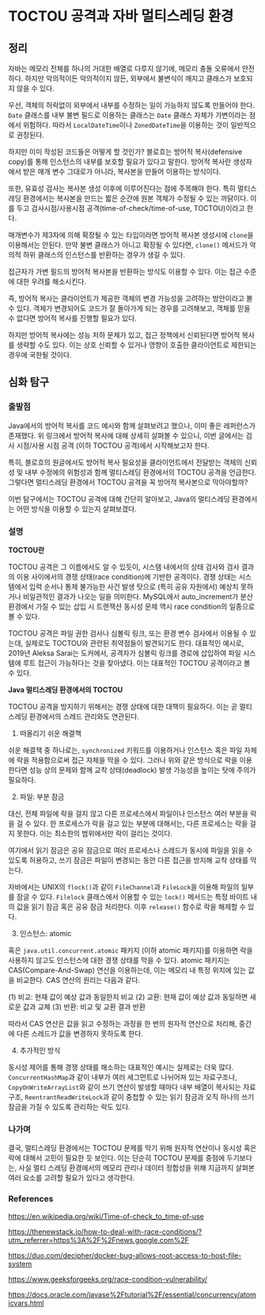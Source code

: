 # TOCTOU 공격과 자바 멀티스레딩 환경

## 정리

자바는 메모리 전체를 하나의 거대한 배열로 다루지 않기에, 메모리 충돌 오류에서 안전하다. 하지만 악의적이든 악의적이지 않든, 외부에서 불변식이 깨지고 클래스가 보호되지 않을 수 있다.

우선, 객체의 허락없이 외부에서 내부를 수정하는 일이 가능하지 않도록 만들어야 한다. `Date` 클래스를 내부 불변 필드로 이용하는 클래스는 `Date` 클래스 자체가 가변이라는 점에서 위험하다. 따라서 `LocalDateTime`이나 `ZonedDateTime`을 이용하는 것이 일반적으로 권장된다.

하지만 이미 작성된 코드들은 어떻게 할 것인가? 블로흐는 방어적 복사(defensive copy)를 통해 인스턴스의 내부를 보호할 필요가 있다고 말한다. 방어적 복사란 생성자에서 받은 매개 변수 그대로가 아니라, 복사본을 만들어 이용하는 방식이다.

또한, 유효성 검사는 복사본 생성 이후에 이루어진다는 점에 주목해야 한다. 특히 멀티스레딩 환경에서는 복사본을 만드는 짧은 순간에 원본 객체가 수정될 수 있는 까닭이다. 이를 두고 검사시점/사용시점 공격(time-of-check/time-of-use, TOCTOU)이라고 한다.

매개변수가 제3자에 의해 확장될 수 있는 타입이라면 방어적 복사본 생성시에 `clone`을 이용해서는 안된다. 만약 불변 클래스가 아니고 확장될 수 있다면, `clone()` 메서드가 악의적 하위 클래스의 인스턴스를 반환하는 경우가 생길 수 있다.

접근자가 가변 필드의 방어적 복사본을 반환하는 방식도 이용할 수 있다. 이는 접근 수준에 대한 우려를 해소시킨다.

즉, 방어적 복사는 클라이언트가 제공한 객체의 변경 가능성을 고려하는 방안이라고 볼 수 있다. 객체가 변경되어도 코드가 잘 돌아가게 되는 경우를 고려해보고, 객체를 믿을 수 없다면 방어적 복사를 진행할 필요가 있다.

하지만 방어적 복사에는 성능 저하 문제가 있고, 접근 정책에서 신뢰된다면 방어적 복사를 생략할 수도 있다. 이는 상호 신뢰할 수 있거나 영향이 호출한 클라이언트로 제한되는 경우에 국한될 것이다.

## 심화 탐구

### 출발점

Java에서의 방어적 복사를 코드 예시와 함께 살펴보려고 했으나, 이미 좋은 레퍼런스가 존재했다. 위 링크에서 방어적 복사에 대해 상세히 살펴볼 수 있으니, 이번 글에서는 검사 시점/사용 시점 공격 (이하 TOCTOU 공격)에서 시작해보고자 한다.

특히, 블로흐의 원글에서도 방어적 복사 필요성을 클라이언트에서 전달받는 객체의 신뢰성 및 내부 수정에의 위험성과 함께 멀티스레딩 환경에서의 TOCTOU 공격을 언급한다. 그렇다면 멀티스레딩 환경에서 TOCTOU 공격을 꼭 방어적 복사본으로 막아야할까?

이번 탐구에서는 TOCTOU 공격에 대해 간단히 알아보고, Java의 멀티스레딩 환경에서는 어떤 방식을 이용할 수 있는지 살펴보겠다.

### 설명

**TOCTOU란**

TOCTOU 공격은 그 이름에서도 알 수 있듯이, 시스템 내에서의 상태 검사와 검사 결과의 이용 사이에서의 경쟁 상태(race condition)에 기반한 공격이다. 경쟁 상태는 시스템에서 입력 순서나 통제 불가능한 사건 발생 탓으로 (특히 공유 자원에서) 예상치 못하거나 비일관적인 결과가 나오는 일을 의미한다. MySQL에서 auto_increment가 분산 환경에서 가질 수 있는 삽입 시 트랜잭션 동시성 문제 역시 race condition의 일종으로 볼 수 있다.

TOCTOU 공격은 파일 권한 검사나 심볼릭 링크, 또는 환경 변수 검사에서 이용될 수 있는데, 실제로도 TOCTOU와 관련된 취약점들이 발견되기도 한다. 대표적인 예시로, 2019년 Aleksa Sarai는 도커에서, 공격자가 심볼릭 링크를 경로에 삽입하여 파일 시스템에 루트 접근이 가능하다는 것을 찾아냈다. 이는 대표적인 TOCTOU 공격이라고 볼 수 있다.

**Java 멀티스레딩 환경에서의 TOCTOU**

TOCTOU 공격을 방지하기 위해서는 경쟁 상태에 대한 대책이 필요하다. 이는 곧 멀티스레딩 환경에서의 스레드 관리와도 연관된다.

1. 떠올리기 쉬운 해결책

쉬운 해결책 중 하나로는, `synchronized` 키워드를 이용하거나 인스턴스 혹은 파일 자체에 락을 적용함으로써 접근 자체을 막을 수 있다. 그러나 위와 같은 방식으로 락을 이용한다면 성능 상의 문제와 함께 교착 상태(deadlock) 발생 가능성을 높이는 탓에 주의가 필요하다.

2. 파일: 부분 잠금

대신, 전체 파일에 락을 걸지 않고 다른 프로세스에서 파일이나 인스턴스 여러 부분을 락을 걸 수 있다. 한 프로세스가 락을 걸고 있는 부분에 대해서는, 다른 프로세스는 락을 걸지 못한다. 이는 최소한의 범위에서만 락이 걸리는 것이다.

여기에서 읽기 잠금은 공유 잠금으로 여러 프로세스나 스레드가 동시에 파일을 읽을 수 있도록 허용하고, 쓰기 잠금은 파일이 변경되는 동안 다른 접근을 방지해 교착 상태를 막는다.

자바에서는 UNIX의 `flock()`과 같이 `FileChannel`과 `FileLock`을 이용해 파일의 일부를 잠글 수 있다. `Filelock` 클래스에서 이용할 수 있는 `lock()` 메서드는 특정 바이트 내의 값을 읽기 잠금 혹은 공유 잠금 처리한다. 이후 `release()` 함수로 락을 해제할 수 있다.

3. 인스턴스: atomic

혹은 `java.util.concurrent.atomic` 패키지 (이하 atomic 패키지)를 이용하면 락을 사용하지 않고도 인스턴스에 대한 경쟁 상태를 막을 수 있다. atomic 패키지는 CAS(Compare-And-Swap) 연산을 이용하는데, 이는 메모리 내 특정 위치에 있는 값을 비교한다. CAS 연산의 원리는 다음과 같다.

(1) 비교: 현재 값이 예상 값과 동일한지 비교
(2) 교환: 현재 값이 예상 값과 동일하면 새로운 값과 교체
(3) 반환: 비교 및 교환 결과 반환

따라서 CAS 연산은 값을 읽고 수정하는 과정을 한 번의 원자적 연산으로 처리해, 중간에 다른 스레드가 값을 변경하지 못하도록 한다.

4. 추가적인 방식

동시성 제어를 통해 경쟁 상태를 해소하는 대표적인 예시는 실제로는 더욱 많다. `ConcurrentHashMap`과 같이 내부가 여러 세그먼트로 나뉘어져 있는 자료구조나, `CopyOnWriteArrayList`와 같이 쓰기 연산이 발생할 때마다 내부 배열이 복사되는 자료구조, `ReentrantReadWriteLock`과 같이 중첩할 수 있는 읽기 잠금과 오직 하나의 쓰기 잠금을 가질 수 있도록 관리하는 락도 있다.

### 나가며

결국, 멀티스레딩 환경에서는 TOCTOU 문제를 막기 위해 원자적 연산이나 동시성 혹은 락에 대해서 고민이 필요한 듯 보인다. 이는 단순히 TOCTOU 문제를 중점에 두기보다는, 사실 멀티 스레딩 환경에서의 메모리 관리나 데이터 정합성을 위해 지금까지 살펴본 여러 요소를 고려할 필요가 있다고 생각한다.

### References

https://en.wikipedia.org/wiki/Time-of-check_to_time-of-use

https://thenewstack.io/how-to-deal-with-race-conditions/?utm_referrer=https%3A%2F%2Fnews.google.com%2F

https://duo.com/decipher/docker-bug-allows-root-access-to-host-file-system

https://www.geeksforgeeks.org/race-condition-vulnerability/

https://docs.oracle.com/javase%2Ftutorial%2F/essential/concurrency/atomicvars.html
